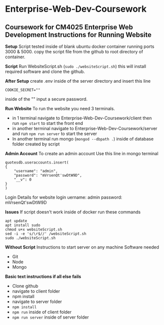 


# Enterprise-Web-Dev-Coursework

## Coursework for CM4025 Enterprise Web Development Instructions for Running Website
**Setup**
Script tested inside of blank ubuntu docker container running ports 3000 & 5000. copy the script file from the github to root directory of container.

**Script**
Run WebsiteScript.sh (`sudo ./websiteScript.sh`) this will install required software and clone the github.

**After Setup**
create .env inside of the server directory and insert this line

    COOKIE_SECRET=""

inside of the "" input a secure password.

**Run Website**
To run the website you need 3 terminals.
 - in 1 terminal navigate to Enterprise-Web-Dev-Coursework/client then run `npm start` to start the front end
 - in another terminal navigate to Enterprise-Web-Dev-Coursework/server and run `npm run server` to start the server
 - In another terminal run mongo (`mongod --dbpath .`) inside of database folder created by script

**Admin Account**
To create an admin account 
Use this line in mongo terminal

    quotesdb.useraccounts.insert(
    {
        "username": "admin",
        "password": "mVrsenQt'swDtW9D",
        "__v": 0
    }
    )

Login Details for website login
uername: admin
password: mVrsenQt'swDtW9D

**Issues**
If script doesn't work inside of docker run these commands

    apt update
    apt install sudo
    chmod u+x websiteScript.sh
    sed -i -e 's/\r$//' /websiteScript.sh
    sudo ./websiteScript.sh

**Without Script**
Instructions to start server on any machine
Software needed
 - Git
 - Node
 - Mongo

**Basic text instructions if all else fails**
 - Clone github
 - navigate to client folder
 - npm install
 - navigate to server folder
 - `npm install`
 - `npm run` inside of client folder
 - `npm run server` inside of server folder
